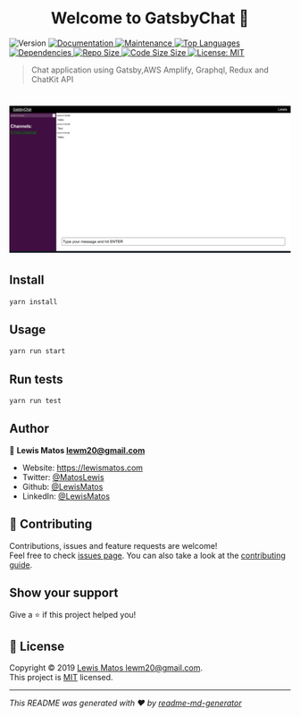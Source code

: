 <h1 align="center">Welcome to GatsbyChat 👋</h1>
<p>
  <img alt="Version" src="https://img.shields.io/badge/version-0.1.0-blue.svg?cacheSeconds=2592000" />
  <a href="https://github.com/LewisMatos/gatsbychat/#readme">
    <img alt="Documentation" src="https://img.shields.io/badge/documentation-yes-brightgreen.svg" target="_blank" />
  </a>
  <a href="https://github.com/LewisMatos/gatsbychat//graphs/commit-activity">
    <img alt="Maintenance" src="https://img.shields.io/badge/Maintained%3F-yes-green.svg" target="_blank" />
  </a>
  <a href="https://github.com/LewisMatos/gatsbychaty/pulse">
    <img alt="Top Languages" src="https://img.shields.io/github/languages/top/LewisMatos/gatsbychat.svg" target="_blank" />
  </a>
  <a href="https://github.com/LewisMatos/gatsbychat/network/dependencies">
    <img alt="Dependencies" src="https://img.shields.io/david/lewismatos/gatsbychat.svg" target="_blank" />
  </a>
   <a href="https://github.com/LewisMatos/gatsbychat/network/dependencies">
    <img alt="Repo Size" src="https://img.shields.io/github/repo-size/LewisMatos/gatsbychat.svg" target="_blank" />
  </a>
     <a href="https://github.com/LewisMatos/gatsbychat/network/dependencies">
    <img alt="Code Size Size" src="https://img.shields.io/github/languages/code-size/LewisMatos/gatsbychat.svg" target="_blank" />
  </a>
    <a href="https://github.com/LewisMatos/gatsbychat//blob/master/LICENSE">
    <img alt="License: MIT" src="https://img.shields.io/badge/License-MIT-yellow.svg" target="_blank" />
  </a>
</p>

> Chat application using Gatsby,AWS Amplify, Graphql, Redux and ChatKit API

# ![lewismatos](https://github.com/LewisMatos/gatsbychat/blob/master/src/images/screencapture-192-168-87-130-8000-2019-12-05-01_59_18.png)


## Install

```sh
yarn install
```

## Usage

```sh
yarn run start
```

## Run tests

```sh
yarn run test
```

## Author

👤 **Lewis Matos <lewm20@gmail.com>**

* Website: https://lewismatos.com
* Twitter: [@MatosLewis](https://twitter.com/MatosLewis)
* Github: [@LewisMatos](https://github.com/LewisMatos)
* LinkedIn: [@LewisMatos](https://linkedin.com/in/LewisMatos)

## 🤝 Contributing

Contributions, issues and feature requests are welcome!<br />Feel free to check [issues page](https://github.com/gatsbyjs/gatsby/issues). You can also take a look at the [contributing guide](https://github.com/gatsbyjs/gatsby-starter-default/blob/master/CONTRIBUTING.md).

## Show your support

Give a ⭐️ if this project helped you!

## 📝 License

Copyright © 2019 [Lewis Matos <lewm20@gmail.com>](https://github.com/LewisMatos).<br />
This project is [MIT](https://github.com/gatsbyjs/gatsby-starter-default/blob/master/LICENSE) licensed.

***
_This README was generated with ❤️ by [readme-md-generator](https://github.com/kefranabg/readme-md-generator)_
